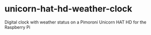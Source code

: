 # unicorn-hat-hd-weather-clock
Digital clock with weather status on a Pimoroni Unicorn HAT HD for the Raspberry Pi
